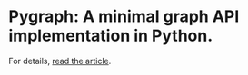 # Pygraph: A minimal graph API implementation in Python.

For details, [read the article](https://depth-first.com/articles/2022/01/26/graphs-from-scratch-in-python/).